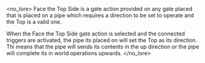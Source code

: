 <no_lore>
Face the Top Side is a gate action provided on any gate placed that is placed on a pipe which requires a direction to be set to operate and the Top is a valid one.

When the Face the Top Side gate action is selected and the connected triggers are activated, the pipe its placed on will set the Top as its direction.
Thi means that the pipe will sends its contents in the up direction or the pipe will complete its in world operations upwards.
</no_lore>